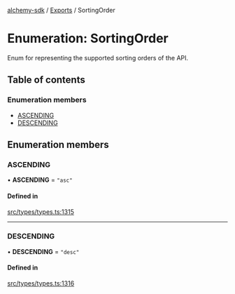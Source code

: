 [alchemy-sdk](../README.md) / [Exports](../modules.md) / SortingOrder

# Enumeration: SortingOrder

Enum for representing the supported sorting orders of the API.

## Table of contents

### Enumeration members

- [ASCENDING](SortingOrder.md#ascending)
- [DESCENDING](SortingOrder.md#descending)

## Enumeration members

### ASCENDING

• **ASCENDING** = `"asc"`

#### Defined in

[src/types/types.ts:1315](https://github.com/alchemyplatform/alchemy-sdk-js/blob/5fad342/src/types/types.ts#L1315)

___

### DESCENDING

• **DESCENDING** = `"desc"`

#### Defined in

[src/types/types.ts:1316](https://github.com/alchemyplatform/alchemy-sdk-js/blob/5fad342/src/types/types.ts#L1316)
